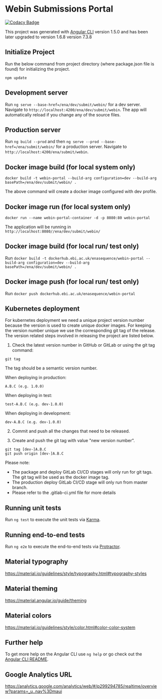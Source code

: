 # Webin Submissions Portal

[![Codacy Badge](https://api.codacy.com/project/badge/Grade/2dd3617875b940c2a4963a7d740250ff)](https://app.codacy.com/app/enasequence/webin-portal?utm_source=github.com&utm_medium=referral&utm_content=enasequence/webin-portal&utm_campaign=badger)

This project was generated with [Angular CLI](https://github.com/angular/angular-cli) version 1.5.0 and has been later upgraded to
version 1.6.8
version 7.3.8
## Initialize Project
Run the below command from project directory (where package.json file is found) for initializing the project.

`npm update`

## Development server

Run `ng serve --base-href=/ena/dev/submit/webin/` for a dev server. Navigate to `http://localhost:4200/ena/dev/submit/webin`. The app will automatically reload if you change any of the source files.

## Production server

Run `ng build --prod` and then `ng serve --prod --base-href=/ena/submit/webin/` for a production server. Navigate to `http://localhost:4200/ena/submit/webin`.

## Docker image build (for local system only)

`docker build -t webin-portal --build-arg configuration=dev --build-arg basePath=/ena/dev/submit/webin/ .`

The above command will create a docker image configured with dev profile. 

## Docker image run (for local system only)

`docker run --name webin-portal-container -d -p 8080:80 webin-portal`

The application will be running in `http://localhost:8080//ena/dev/submit/webin/`

## Docker image build (for local run/ test only)

Run `docker build -t dockerhub.ebi.ac.uk/enasequence/webin-portal --build-arg configuration=dev --build-arg basePath=/ena/dev/submit/webin/ . `

## Docker image push (for local run/ test only)

Run `docker push dockerhub.ebi.ac.uk/enasequence/webin-portal`

## Kubernetes deployment
For kubernetes deployment we need a unique project version number because the version is used to create unique docker images. For keeping the version number unique we use the corresponding git tag of the release. The version related steps involved in releasing the project are listed below.

1. Check the latest version number in GitHub or GitLab or using the git tag command:

```
git tag
```

The tag should be a semantic version number.

When deploying in production:

```
A.B.C (e.g. 1.0.0)
```

When deploying in test:

```
test-A.B.C (e.g. dev-1.0.0)
```

When deploying in development:

```
dev-A.B.C (e.g. dev-1.0.0)
```

2. Commit and push all the changes that need to be released.

3. Create and push the git tag with value "new version number". 

```
git tag [dev-]A.B.C
git push origin [dev-]A.B.C
```

Please note: 

- The package and deploy GitLab CI/CD stages will only run for git tags. The git tag will be used as the docker image tag.
- The production deploy GitLab CI/CD stage will only run from master branch.
- Please refer to the .gitlab-ci.yml file for more details

## Running unit tests

Run `ng test` to execute the unit tests via [Karma](https://karma-runner.github.io).

## Running end-to-end tests

Run `ng e2e` to execute the end-to-end tests via [Protractor](http://www.protractortest.org/).

## Material typography

https://material.io/guidelines/style/typography.html#typography-styles

## Material theming

https://material.angular.io/guide/theming

## Material colors

https://material.io/guidelines/style/color.html#color-color-system

## Further help

To get more help on the Angular CLI use `ng help` or go check out the [Angular CLI README](https://github.com/angular/angular-cli/blob/master/README.md).

## Google Analytics URL
https://analytics.google.com/analytics/web/#/p299294785/realtime/overview?params=_u..nav%3Dmaui
